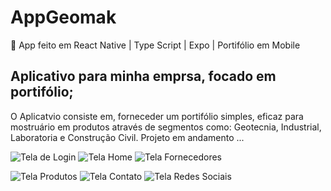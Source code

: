 # AppGeomak
📱 App feito em React Native | Type Script | Expo | Portifólio em Mobile

## Aplicativo para minha emprsa, focado em portifólio;
O Aplicatvio consiste em, forneceder um portifólio simples, eficaz para mostruário em produtos através de segmentos como: Geotecnia, Industrial, Laboratoria e Construção Civil.
Projeto em andamento ...

![Tela de Login](https://github.com/user-attachments/assets/662e7a1f-2b55-481d-a8b2-50a4d48551fe) ![Tela Home](https://github.com/user-attachments/assets/60fb65b4-258f-41a9-9c95-c28fc8f198d2) ![Tela Fornecedores](https://github.com/user-attachments/assets/f84dbf45-32e2-4a77-9a69-269b55b2af4a)

 ![Tela Produtos](https://github.com/user-attachments/assets/6d174648-07ee-4564-828d-c1af8025a635) ![Tela Contato](https://github.com/user-attachments/assets/eefdbde7-4eff-4fe3-93b5-82fa25de7f42) ![Tela Redes Sociais](https://github.com/user-attachments/assets/9ca8e20b-2fbe-4e21-abcc-0cf89ce1e9bf)




